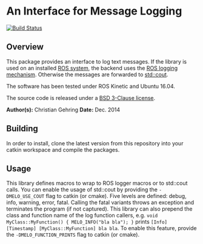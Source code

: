 # An Interface for Message Logging

[![Build Status](https://ci.leggedrobotics.com/buildStatus/icon?job=bitbucket_leggedrobotics/message_logger/master)](https://ci.leggedrobotics.com/job/bitbucket_leggedrobotics/job/message_logger/job/master/)

## Overview

This package provides an interface to log text messages. If the library is used on an installed [ROS system](http://www.ros.org), the backend uses the [ROS logging mechanism](http://wiki.ros.org/roscpp/Overview/Logging). Otherwise the messages are forwarded to [std::cout](http://www.cplusplus.com/reference/iostream/cout/).

The software has been tested under ROS Kinetic and Ubuntu 16.04.

The source code is released under a [BSD 3-Clause license](LICENSE).

**Author(s):** Christian Gehring
**Date:** Dec. 2014

## Building

In order to install, clone the latest version from this repository into your catkin workspace and compile the packages.

## Usage

This library defines macros to wrap to ROS logger macros or to std::cout calls. You can enable the usage of std::cout by providing the ```-DMELO_USE_COUT``` flag to catkin (or cmake). Five levels are defined: debug, info, warning, error, fatal. Calling the fatal variants throws an exception and terminates the program (if not captured).
This library can also prepend the class and function name of the log function callers, e.g. ```void MyClass::MyFunction() { MELO_INFO("bla bla"); }``` prints ```[Info] [Timestamp] [MyClass::MyFunction] bla bla```. To enable this feature, provide the ```-DMELO_FUNCTION_PRINTS``` flag to catkin (or cmake).
